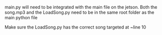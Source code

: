 main.py will need to be integrated with the main file on the jetson.
Both the song.mp3 and the LoadSong.py need to be in the same root folder as the main python file

Make sure the LoadSong.py has the correct song targeted at ~line 10

